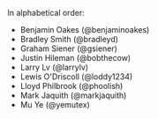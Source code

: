 In alphabetical order:

* Benjamin Oakes (@benjaminoakes)
* Bradley Smith (@bradleyd)
* Graham Siener (@gsiener)
* Justin Hileman (@bobthecow)
* Larry Lv (@larrylv)
* Lewis O'Driscoll (@loddy1234)
* Lloyd Philbrook (@phoolish)
* Mark Jaquith (@markjaquith)
* Mu Ye (@yemutex)
